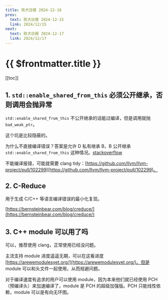 ```yaml
---
title: 败犬日报 2024-12-16
prev:
  text: 败犬日报 2024-12-15
  link: 2024/12/15
next:
  text: 败犬日报 2024-12-17
  link: 2024/12/17
---
```


# {{ $frontmatter.title }}

[[toc]]

## 1. `std::enable_shared_from_this` 必须公开继承，否则调用会抛异常

`std::enable_shared_from_this` 不公开继承的话能过编译，但是调用就抛 `bad_weak_ptr`。

这个坑是比较隐蔽的。

为什么不直接编译错误？答案是允许 D 私有继承 B，B 公开继承 `std::enable_shared_from_this` 这种情况。[stackoverflow](https://stackoverflow.com/questions/56529757/why-does-enable-shared-from-this-crash-if-inheritance-is-not-public-instead-of-e)

不能编译报错，可能就需要 clang tidy：[https://github.com/llvm/llvm-project/pull/102299](https://github.com/llvm/llvm-project/pull/102299)。

## 2. C-Reduce

用于生成 C/C++ 等语言编译错误的最小化复现。

[https://bernsteinbear.com/blog/creduce/](https://bernsteinbear.com/blog/creduce/)

## 3. C++ module 可以用了吗

可以，推荐使用 clang，正常使用已经没问题。

主流支持 module 进度遥遥无期，可以在这看进度 [https://arewemodulesyet.org/](https://arewemodulesyet.org/)。但是 module 可以和头文件一起使用，从而规避问题。

对于编译速度有追求的用户可以使用 module，因为本来他们就已经使用 PCH（预编译头）来加速编译了，module 是 PCH 的超级加强版。PCH 只能线性依赖，module 可以是有向无环图。
